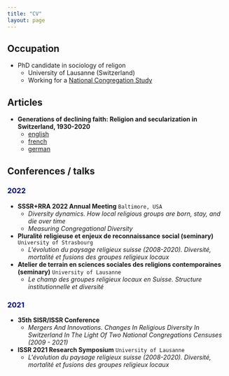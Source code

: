 ```yaml
---
title: "CV"
layout: page
---
```


## Occupation

- PhD candidate in sociology of religon
   - University of Lausanne (Switzerland)
   - Working for a [National Congregation Study](https://wp.unil.ch/ncs2/le-ncs-2-en-bref/)

## Articles

- **Generations of declining faith: Religion and secularization in Switzerland, 1930-2020**
   - [english](https://forscenter.ch/wp-content/uploads/2022/02/stolz_final_en.pdf)
   - [french](https://www.socialchangeswitzerland.ch/wp-content/uploads/2021/11/20211030_Stolz_Senn_FR-final_2.pdf)
   - [german](https://www.socialchangeswitzerland.ch/wp-content/uploads/2021/11/20211030_Stolz_Senn_DE_final_2.pdf)

## Conferences / talks

### <span style="color:darkblue">2022</span>

- **SSSR+RRA 2022 Annual Meeting** 
`Baltimore, USA` 
   - *Diversity dynamics. How local religious groups are born, stay, and die over time*
   - *Measuring Congregational Diversity*
- **Pluralité religieuse et enjeux de reconnaissance social (seminary)** 
`University of Strasbourg` 
   - *L'évolution du paysage religieux suisse (2008-2020). Diversité, mortalité et fusions des groupes religieux locaux*
- **Atelier de terrain en sciences sociales des religions contemporaines (seminary)** 
`University of Lausanne`
   - *Le champ des groupes religieux locaux en Suisse. Structure institutionnelle et diversité*

### <span style="color:darkblue">2021</span>

- **35th SISR/ISSR Conference**
   - *Mergers And Innovations. Changes In Religious Diversity In Switzerland In The Light Of Two National Congregations Censuses (2009 - 2021)*
- **ISSR 2021 Research Symposium** 
`University of Lausanne`
   - *L'évolution du paysage religieux suisse (2008-2020). Diversité, mortalité et fusions des groupes religieux locaux*
